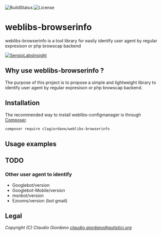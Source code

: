 ﻿![BuildStatus](https://travis-ci.org/clagiordano/weblibs-configmanager.svg?branch=master) ![License](https://img.shields.io/github/license/clagiordano/weblibs-configmanager.svg)

# weblibs-browserinfo
weblibs-browserinfo is a tool library for easily identify user agent by regular expresison or php browscap backend

[![SensioLabsInsight](https://insight.sensiolabs.com/projects/54c4e80c-ff15-4235-8bec-a4c71bbe3ba5/big.png)](https://insight.sensiolabs.com/projects/54c4e80c-ff15-4235-8bec-a4c71bbe3ba5)

## Why use weblibs-browserinfo ?
The purpose of this project is to propose a simple and lightweight library to identify user agent by regular expresison or php browscap backend.

## Installation
The recommended way to install weblibs-configmanager is through [Composer](https://getcomposer.org).
```bash
composer require clagiordano/weblibs-browserinfo
```

## Usage examples

## TODO

### Other user agent to identify
- Googlebot/version
- Googlebot-Mobile/version
- msnbot/version
- Ezooms/version (bot gmail)

## Legal
*Copyright (C) Claudio Giordano <claudio.giordano@autistici.org>*
